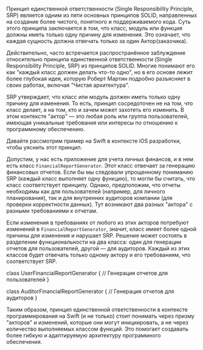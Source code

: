 Принцип единственной ответственности (Single Responsibility Principle, SRP) является одним из пяти основных принципов SOLID, направленных на создание более чистого, понятного и поддерживаемого кода. Суть этого принципа заключается в том, что класс, модуль или функция должны иметь только одну причину для изменения. Это означает, что каждая сущность должна отвечать только за один Актор(заказчика).

Действительно, часто встречается распространённое заблуждение относительно принципа единственной ответственности (Single Responsibility Principle, SRP) из принципов SOLID. Многие понимают его как "каждый класс должен делать что-то одно", но в его основе лежит более глубокая идея, которую Роберт Мартин подробно разъясняет в своих работах, включая "Чистая архитектура".

SRP утверждает, что класс или модуль должен иметь только одну причину для изменения. То есть, принцип сосредоточен не на том, что класс делает, а на том, кто и зачем может захотеть его изменить. В этом контексте "актор" — это любая роль или группа пользователей, имеющая уникальные требования или интересы по отношению к программному обеспечению.

Давайте рассмотрим пример на Swift в контексте iOS разработки, чтобы уяснить этот принцип.

Допустим, у нас есть приложение для учета личных финансов, и в нем есть класс `FinancialReportGenerator`. Этот класс отвечает за генерацию финансовых отчетов. Если бы мы следовали упрощенному пониманию SRP (каждый класс выполняет одну функцию), то могли бы считать, что класс соответствует принципу. Однако, предположим, что отчеты необходимы как для пользователей (например, для личного планирования), так и для внутренних аудиторов компании (для проверки корректности данных). Тут возникают два разных "актора" с разными требованиями к отчетам.

Если изменения в требованиях от любого из этих акторов потребуют изменений в `FinancialReportGenerator`, значит, класс имеет более одной причины для изменения и нарушает SRP. Решение может состоять в разделении функциональности на два класса: один для генерации отчетов для пользователей, другой — для аудиторов. Каждый из этих классов будет отвечать только одному актору и его требованиям, что соответствует SRP.

class UserFinancialReportGenerator {
    // Генерация отчетов для пользователей
}

class AuditorFinancialReportGenerator {
    // Генерация отчетов для аудиторов
}

Таким образом, принцип единственной ответственности в контексте программирования на Swift (и не только) стоит понимать через призму "акторов" и изменений, которые они могут инициировать, а не через количество выполняемых классом функций. Это помогает создавать более гибкую и адаптируемую архитектуру программного обеспечения.